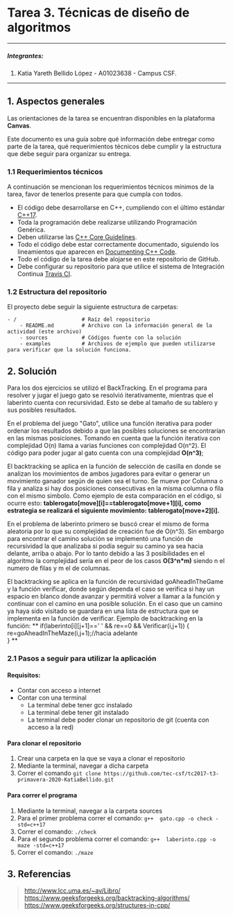# Tarea 3. Técnicas de diseño de algoritmos

---

##### Integrantes:
1. Katia Yareth Bellido López - A01023638 - Campus CSF.

---
## 1. Aspectos generales

Las orientaciones de la tarea se encuentran disponibles en la plataforma **Canvas**.

Este documento es una guía sobre qué información debe entregar como parte de la tarea, qué requerimientos técnicos debe cumplir y la estructura que debe seguir para organizar su entrega.


### 1.1 Requerimientos técnicos

A continuación se mencionan los requerimientos técnicos mínimos de la tarea, favor de tenerlos presente para que cumpla con todos.

* El código debe desarrollarse en C++, cumpliendo con el último estándar [C++17](https://isocpp.org/std/the-standard).
* Toda la programación debe realizarse utilizando Programación Genérica.
* Deben utilizarse las [C++ Core Guidelines](https://github.com/isocpp/CppCoreGuidelines/blob/master/CppCoreGuidelines.md).
* Todo el código debe estar correctamente documentado, siguiendo los lineamientos que aparecen en [Documenting C++ Code](https://developer.lsst.io/cpp/api-docs.html).
* Todo el código de la tarea debe alojarse en este repositorio de GitHub.
* Debe configurar su repositorio para que utilice el sistema de Integración Continua [Travis CI](https://travis-ci.org/).

### 1.2 Estructura del repositorio

El proyecto debe seguir la siguiente estructura de carpetas:
```
- / 			        # Raíz del repositorio
    - README.md			# Archivo con la información general de la actividad (este archivo)
    - sources  			# Códigos fuente con la solución
    - examples			# Archivos de ejemplo que pueden utilizarse para verificar que la solución funciona.
```

## 2. Solución

Para los dos ejercicios se utilizó el BackTracking. En el programa para resolver y jugar el juego gato se resolvió iterativamente, mientras que el laberinto cuenta con recursividad. Esto se debe al tamaño de su tablero y sus posibles resultados. 

En el problema del juego "Gato", utilice una función iterativa para poder ordenar los resultados debido a que las posibles soluciones se encontrarían en las mismas posiciones. Tomando en cuenta que la función iterativa con complejidad O(n) llama a varias funciones con complejidad O(n^2). El código para poder jugar al gato cuenta con una complejidad **O(n^3)**;

El backtracking se aplica en la función de selección de casilla en donde se analizan los movimientos de ambos jugadores para evitar o generar un movimiento ganador según de quien sea el turno. Se mueve por Columna o fila y analiza si hay dos posiciones consecutivas en la misma columna o fila con el mismo simbolo. Como ejemplo de esta comparación en el código, si ocurre esto: **tablerogato[move][i]==tablerogato[move+1][i], como estrategia se realizará el siguiente movimiento: tablerogato[move+2][i].**

En el problema de laberinto primero se buscó crear el mismo de forma aleatoria por lo que su complejidad de creación fue de O(n^3). Sin embargo para encontrar el camino solución se implementó una función de recursividad la que analizaba si podía seguir su camino ya sea hacia delante, arriba o abajo. Por lo tanto debido a las 3 posibilidades en el algoritmo la complejidad sería en el peor de los casos **O(3^n*m)** siendo n el numero de filas y m el de columnas. 

El backtracking se aplica en la función de recursividad goAheadInTheGame y la función verificar, donde según dependa el caso se verifica si hay un espacio en blanco donde avanzar y permitirá volver a llamar a la función y continuar con el camino en una posible solución. En el caso que un camino ya haya sido visitado se guardara en una lista de estructura que se implementa en la función de verificar. Ejemplo de backtracking en la función: 
    ** if(laberinto[i][j+1]==' ' && re==0 && Verificar(i,j+1))
    {
        re=goAheadInTheMaze(i,j+1);//hacia adelante    
    } **   

### 2.1 Pasos a seguir para utilizar la aplicación

#### Requisitos:

* Contar con acceso a internet
* Contar con una terminal
	* La terminal debe tener gcc instalado
	* La terminal debe tener git instalado
	* La terminal debe poder clonar un repositorio de git (cuenta con acceso a la red)

#### Para clonar el repositorio
1. Crear una carpeta en la que se vaya a clonar el repositorio
2. Mediante la terminal, navegar a dicha carpeta
3. Correr el comando `git clone https://github.com/tec-csf/tc2017-t3-primavera-2020-KatiaBellido.git`

#### Para correr el programa
1. Mediante la terminal, navegar a la carpeta sources
2. Para el primer problema correr el comando: `g++  gato.cpp -o check -std=c++17`
3. Correr el comando: `./check`
4. Para el segundo problema correr el comando: `g++  laberinto.cpp -o maze -std=c++17`
5. Correr el comando: `./maze`

## 3. Referencias

> http://www.lcc.uma.es/~av/Libro/
> https://www.geeksforgeeks.org/backtracking-algorithms/
> https://www.geeksforgeeks.org/structures-in-cpp/

